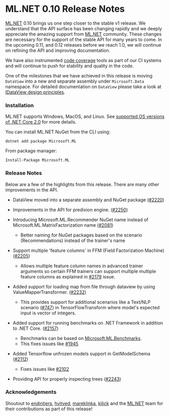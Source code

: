 # ML.NET 0.10 Release Notes

[ML.NET](https://aka.ms/mlnet) 0.10 brings us one step closer to the stable v1 release. We understand that the API surface has been changing rapidly and we deeply appreciate the amazing support from [ML.NET](https://aka.ms/mlnet) community. These changes are necessary for the support of the stable API for many years to come. In the upcoming 0.11, and 0.12 releases before we reach 1.0, we will continue on refining the API and improving documentation.

We have also instrumented [code coverage](https://codecov.io/gh/dotnet/machinelearning) tools as part of our CI systems and will continue to push for stability and quality in the code.

One of the milestones that we have achieved in this release is moving `DataView` into a new and separate assembly under `Microsoft.Data` namespace. For detailed documentation on `DataView` please take a look at [IDataView design principles](https://github.com/dotnet/machinelearning/blob/master/docs/code/IDataViewDesignPrinciples.md).

### Installation

ML.NET supports Windows, MacOS, and Linux. See [supported OS versions of .NET
Core
2.0](https://github.com/dotnet/core/blob/master/release-notes/2.0/2.0-supported-os.md)
for more details.

You can install ML.NET NuGet from the CLI using:
```
dotnet add package Microsoft.ML
```

From package manager:
```
Install-Package Microsoft.ML
```

### Release Notes

Below are a few of the highlights from this release. There are many other improvements in the API.

* DataView moved into a separate assembly and NuGet package 
([#2220](https://github.com/dotnet/machinelearning/pull/2220))

* Improvements in the API for predixion engine. 
([#2250](https://github.com/dotnet/machinelearning/pull/2250))

* Introducing Microsoft.ML.Recommender NuGet name instead of Microsoft.ML.MatrixFactorization name
([#2081](https://github.com/dotnet/machinelearning/pull/2081))
  - Better naming for NuGet packages based on the scenario (Recommendations) instead of the trainer's name

* Support multiple 'feature columns' in FFM (Field Factorization Machine)
([#2205](https://github.com/dotnet/machinelearning/pull/2205)) 
  - Allows multiple feature column names in advanced trainer arguments so certain FFM trainers can support multiple multiple feature columns as explained in [#2179](https://github.com/dotnet/machinelearning/issues/2179) issue.

* Added support for loading map from file through dataview by using ValueMapperTransformer.
([#2232](https://github.com/dotnet/machinelearning/pull/2232)) 
  - This provides support for additional scenarios like a Text/NLP scenario ([#747](https://github.com/dotnet/machinelearning/issues/747)) in TensorFlowTransform where model's expected input is vector of integers.

* Added support for running benchmarks on .NET Framework in addition to .NET Core.
([#2157](https://github.com/dotnet/machinelearning/pull/2157)) 
  - Benchmarks can be based on [Microsoft.ML.Benchmarks](https://github.com/dotnet/machinelearning/tree/master/test/Microsoft.ML.Benchmarks).
  - This fixes issues like [#1945](https://github.com/dotnet/machinelearning/issues/1945)

* Added Tensorflow unfrozen models support in GetModelSchema 
([#2112](https://github.com/dotnet/machinelearning/pull/2112)) 
  - Fixes issues like [#2102](https://github.com/dotnet/machinelearning/issues/2102)

* Providing API for properly inspecting trees ([#2243](https://github.com/dotnet/machinelearning/pull/2243))

### Acknowledgements

Shoutout to [endintiers](https://github.com/endintiers),
[hvitved](https://github.com/hvitved),
[mareklinka](https://github.com/mareklinka), [kilick](https://github.com/kilick) and the [ML.NET](https://aka.ms/mlnet) team for their
contributions as part of this release!